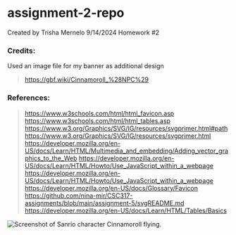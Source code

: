 # assignment-2-repo

Created by Trisha Mernelo 9/14/2024
 Homework #2

### Credits:
Used an image file for my banner as additional design
>https://gbf.wiki/Cinnamoroll_%28NPC%29

### References:
>https://www.w3schools.com/html/html_favicon.asp
>https://www.w3schools.com/html/html_tables.asp
>https://www.w3.org/Graphics/SVG/IG/resources/svgprimer.html#path
>https://www.w3.org/Graphics/SVG/IG/resources/svgprimer.html
>https://developer.mozilla.org/en-US/docs/Learn/HTML/Multimedia_and_embedding/Adding_vector_graphics_to_the_Web
>https://developer.mozilla.org/en-US/docs/Learn/HTML/Howto/Use_JavaScript_within_a_webpage
>https://developer.mozilla.org/en-US/docs/Learn/HTML/Howto/Use_JavaScript_within_a_webpage
>https://developer.mozilla.org/en-US/docs/Glossary/Favicon
>https://github.com/nina-mir/CSC317-assignments/blob/main/assignment-5/svgREADME.md
>https://developer.mozilla.org/en-US/docs/Learn/HTML/Tables/Basics

![Screenshot of Sanrio character Cinnamoroll flying.](https://gbf.wiki/images/9/9e/Npc_zoom_3993018000_01.png)
